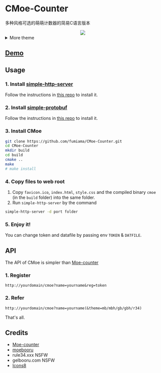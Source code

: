 # CMoe-Counter

多种风格可选的萌萌计数器的简易C语言版本

<div align=center> <a href="#"> <img src="http://cmoe.azurewebsites.net/cmoe?name=cmoe&theme=gb" /> </a> </div>

<details>
<summary>More theme</summary>

##### moebooru(mb)
![moebooru](https://count.getloli.com/get/@demo?theme=moebooru)

##### rule34(r34)
![Rule34](https://count.getloli.com/get/@demo?theme=rule34)

##### gelbooru(gb)
![Gelbooru](https://count.getloli.com/get/@demo?theme=gelbooru)</details>

## [Demo](http://sayuri.fumiama.top/)

## Usage
### 1. Install [simple-http-server](https://github.com/fumiama/simple-http-server)
Follow the instructions in [this repo](https://github.com/fumiama/simple-http-server) to install it.
### 2. Install [simple-protobuf](https://github.com/fumiama/simple-protobuf)
Follow the instructions in [this repo](https://github.com/fumiama/simple-protobuf) to install it.
### 3. Install CMoe
```bash
git clone https://github.com/fumiama/CMoe-Counter.git
cd CMoe-Counter
mkdir build
cd build
cmake ..
make
# make install
```
### 4. Copy files to web root
1. Copy `favicon.ico`, `index.html`, `style.css` and the compiled binary `cmoe` (in the `build` folder) into the same folder.
2. Run `simple-http-server` by the command
```bash
simple-http-server -d port folder
```
### 5. Enjoy it!
You can change token and datafile by passing env `TOKEN` & `DATFILE`.

## API
The API of CMoe is simpler than [Moe-counter](https://github.com/journey-ad/Moe-counter)
### 1. Register
```
http://yourdomain/cmoe?name=yourname&reg=token
```
### 2. Refer
```
http://yourdomain/cmoe?name=yourname(&theme=mb/mbh/gb/gbh/r34)
```
That's all.
## Credits
*   [Moe-counter](https://github.com/journey-ad/Moe-counter)
*   [moebooru](https://github.com/moebooru/moebooru)
*   rule34.xxx NSFW
*   gelbooru.com NSFW
*   [Icons8](https://icons8.com/icons/set/star)
